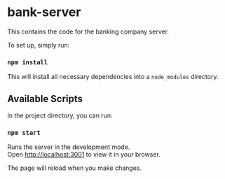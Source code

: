 # bank-server

This contains the code for the banking company server.

To set up, simply run:

### `npm install`

This will install all necessary dependencies into a `node_modules` directory.

## Available Scripts

In the project directory, you can run:

### `npm start`

Runs the server in the development mode.\
Open [http://localhost:3001](http://localhost:3001) to view it in your browser.

The page will reload when you make changes.